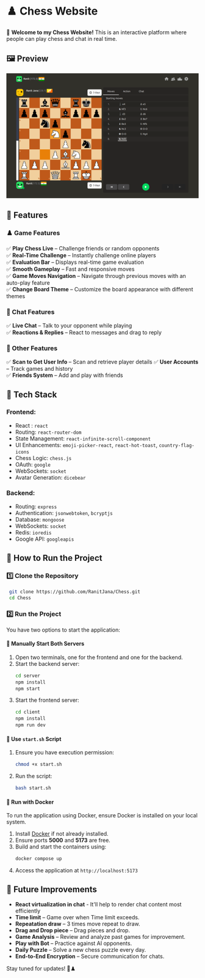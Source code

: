 # **♟️ Chess Website**

🚀 **Welcome to my Chess Website!** This is an interactive platform where people can play chess and chat in real time.

## **🖼️ Preview**

<img src="images/4.png" width="1000">

## **🌟 Features**

### **♟️ Game Features**

✅ **Play Chess Live** – Challenge friends or random opponents  
✅ **Real-Time Challenge** – Instantly challenge online players  
✅ **Evaluation Bar** – Displays real-time game evaluation  
✅ **Smooth Gameplay** – Fast and responsive moves  
✅ **Game Moves Navigation** – Navigate through previous moves with an auto-play feature  
✅ **Change Board Theme** – Customize the board appearance with different themes

### **💬 Chat Features**

✅ **Live Chat** – Talk to your opponent while playing  
✅ **Reactions & Replies** – React to messages and drag to reply

### **👤 Other Features**

✅ **Scan to Get User Info** – Scan and retrieve player details
✅ **User Accounts** – Track games and history  
✅ **Friends System** – Add and play with friends

## **🥧 Tech Stack**

### **Frontend:**

- React : `react`
- Routing: `react-router-dom`
- State Management: `react-infinite-scroll-component`
- UI Enhancements: `emoji-picker-react`, `react-hot-toast`, `country-flag-icons`
- Chess Logic: `chess.js`
- OAuth: `google`
- WebSockets: `socket`
- Avatar Generation: `dicebear`

### **Backend:**

- Routing: `express`
- Authentication: `jsonwebtoken`, `bcryptjs`
- Database: `mongoose`
- WebSockets: `socket`
- Redis: `ioredis`
- Google API: `googleapis`

## **📌 How to Run the Project**

### **1️⃣ Clone the Repository**

```sh
 git clone https://github.com/RanitJana/Chess.git
 cd Chess
```

### **2️⃣ Run the Project**

You have two options to start the application:

#### **🔹 Manually Start Both Servers**

1. Open two terminals, one for the frontend and one for the backend.
2. Start the backend server:
   ```sh
   cd server
   npm install
   npm start
   ```
3. Start the frontend server:
   ```sh
   cd client
   npm install
   npm run dev
   ```

#### **🔹 Use `start.sh` Script**

1. Ensure you have execution permission:
   ```sh
   chmod +x start.sh
   ```
2. Run the script:
   ```sh
   bash start.sh
   ```

#### **🔹 Run with Docker**

To run the application using Docker, ensure Docker is installed on your local system.

1. Install [Docker](https://www.docker.com/) if not already installed.
2. Ensure ports **5000** and **5173** are free.
3. Build and start the containers using:
   ```sh
   docker compose up
   ```
4. Access the application at `http://localhost:5173`

## **🔮 Future Improvements**

- **React virtualization in chat** - It'll help to render chat content most efficiently
- **Time limit** – Game over when Time limit exceeds.
- **Repeatation draw** – 3 times move repeat to draw.
- **Drag and Drop piece** – Drag pieces and drop.
- **Game Analysis** – Review and analyze past games for improvement.
- **Play with Bot** – Practice against AI opponents.
- **Daily Puzzle** – Solve a new chess puzzle every day.
- **End-to-End Encryption** – Secure communication for chats.

Stay tuned for updates! 🚀♟️
